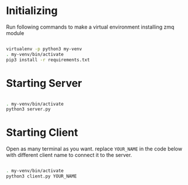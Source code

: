 # Initializing

 
Run following commands to make a virtual environment installing zmq module

```sh

virtualenv -p python3 my-venv
. my-venv/bin/activate
pip3 install -r requirements.txt

```
# Starting Server
```sh

. my-venv/bin/activate
python3 server.py

```
# Starting Client

Open as many terminal as you want. replace `YOUR_NAME` in the code below with different client name to connect it to the server. 
```sh

. my-venv/bin/activate
python3 client.py YOUR_NAME

```
